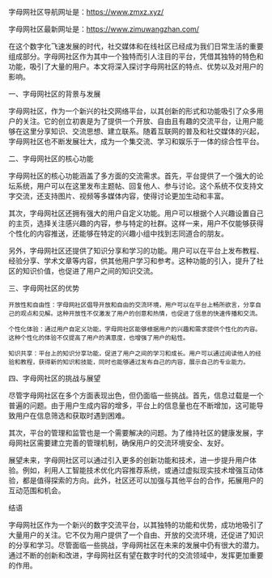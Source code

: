 字母网社区导航网址是：https://www.zmxz.xyz/

字母网社区最新网址是：https://www.zimuwangzhan.com/


在这个数字化飞速发展的时代，社交媒体和在线社区已经成为我们日常生活的重要组成部分。字母网社区作为其中一个独特而引人注目的平台，凭借其独特的特色和功能，吸引了大量的用户。本文将深入探讨字母网社区的特点、优势以及对用户的影响。

一、字母网社区的背景与发展

字母网社区，作为一个新兴的社交网络平台，以其创新的形式和功能吸引了众多用户的关注。它的创立初衷是为了提供一个开放、自由且有趣的交流平台，让用户能够在这里分享知识、交流思想、建立联系。随着互联网的普及和社交媒体的兴起，字母网社区也不断发展壮大，成为一个集交流、学习和娱乐于一体的综合性平台。

二、字母网社区的核心功能

字母网社区的核心功能涵盖了多方面的交流需求。首先，平台提供了一个强大的论坛系统，用户可以在这里发布主题帖、回复他人、参与讨论。这个系统不仅支持文字交流，还支持图片、视频等多媒体内容，使得讨论更加生动和丰富。

其次，字母网社区还拥有强大的用户自定义功能。用户可以根据个人兴趣设置自己的主页，选择关注感兴趣的内容，参与特定的社群。这样一来，用户不仅能够获得个性化的内容推送，还能够在特定的兴趣小组中找到志同道合的朋友。

另外，字母网社区还提供了知识分享和学习的功能。用户可以在平台上发布教程、经验分享、学术文章等内容，供其他用户学习和参考。这种功能的引入，提升了社区的知识价值，也促进了用户之间的知识交流。

三、字母网社区的优势

    开放性和自由性：字母网社区倡导开放和自由的交流环境，用户可以在平台上畅所欲言，分享自己的观点和见解。这种开放性不仅激发了用户的创意和热情，也促进了信息的快速传播和交流。

    个性化体验：通过用户自定义功能，字母网社区能够根据用户的兴趣和需求提供个性化的内容。这种个性化的体验不仅提高了用户的满意度，也增强了用户的粘性。

    知识共享：平台上的知识分享功能，促进了用户之间的学习和成长。用户可以通过阅读他人的经验和教程，获得新的知识和技能，同时也能够通过发布自己的内容，展示自己的专业能力。

四、字母网社区的挑战与展望

尽管字母网社区在多个方面表现出色，但仍面临一些挑战。首先，信息过载是一个普遍的问题。由于用户生成内容的增多，平台上的信息量也在不断增加，这可能导致用户在信息筛选和获取时遇到困难。

其次，平台的管理和监管也是一个需要解决的问题。为了维持社区的健康发展，字母网社区需要建立完善的管理机制，确保用户的交流环境安全、友好。

展望未来，字母网社区可以通过引入更多的创新功能和技术，进一步提升用户体验。例如，利用人工智能技术优化内容推荐系统，或通过虚拟现实技术增强互动体验，都是值得探索的方向。此外，社区还可以加强与其他平台的合作，拓展用户的互动范围和机会。

结语

字母网社区作为一个新兴的数字交流平台，以其独特的功能和优势，成功地吸引了大量用户的关注。它不仅为用户提供了一个自由、开放的交流环境，还促进了知识的分享和学习。尽管面临一些挑战，字母网社区在未来的发展中仍有很大的潜力。通过不断的创新和改进，字母网社区有望在数字时代的交流领域中，发挥更加重要的作用。
